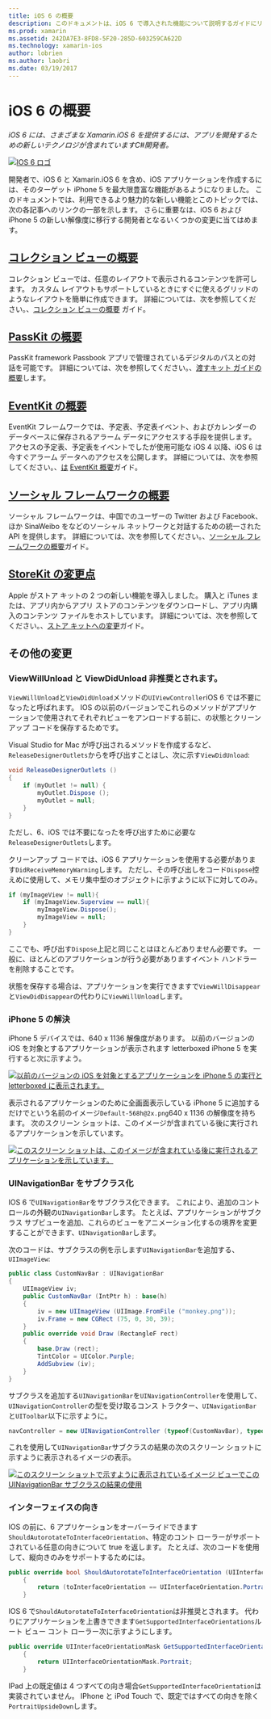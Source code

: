 ```yaml
---
title: iOS 6 の概要
description: このドキュメントは、iOS 6 で導入された機能について説明するガイドにリンクしています。 コレクション ビュー、PassKit、ソーシャル フレームワーク、および StoreKit の変更内容はすべて説明します。
ms.prod: xamarin
ms.assetid: 242DA7E3-8FD8-5F20-285D-603259CA622D
ms.technology: xamarin-ios
author: lobrien
ms.author: laobri
ms.date: 03/19/2017
---
```


# <a name="introduction-to-ios-6"></a>iOS 6 の概要

_iOS 6 には、さまざまな Xamarin.iOS 6 を提供するには、アプリを開発するための新しいテクノロジが含まれていますC#開発者。_

[ ![](images/ios6-large.jpg "IOS 6 ロゴ")](images/ios6-large.jpg#lightbox)

開発者で、iOS 6 と Xamarin.iOS 6 を含め、iOS アプリケーションを作成するには、そのターゲット iPhone 5 を最大限豊富な機能があるようになりました。
このドキュメントでは、利用できるより魅力的な新しい機能とこのトピックでは、次の各記事へのリンクの一部を示します。 さらに重要なは、iOS 6 および iPhone 5 の新しい解像度に移行する開発者となるいくつかの変更に当てはめます。


## <a name="introduction-to-collection-viewsiosuser-interfacecontrolsuicollectionviewmd"></a>[コレクション ビューの概要](~/ios/user-interface/controls/uicollectionview.md)

コレクション ビューでは、任意のレイアウトで表示されるコンテンツを許可します。 カスタム レイアウトもサポートしているときにすぐに使えるグリッドのようなレイアウトを簡単に作成できます。 詳細については、次を参照してください。、[コレクション ビューの概要](~/ios/user-interface/controls/uicollectionview.md) [](~/ios/user-interface/controls/uicollectionview.md)ガイド。


## <a name="introduction-to-passkitiosplatformpasskitmd"></a>[PassKit の概要](~/ios/platform/passkit.md)

PassKit framework Passbook アプリで管理されているデジタルのパスとの対話を可能です。 詳細については、次を参照してください。、[渡すキット ガイドの概要](~/ios/platform/passkit.md)します。


##  <a name="introduction-to-eventkitiosplatformeventkitmd"></a>[EventKit の概要](~/ios/platform/eventkit.md)

EventKit フレームワークでは、予定表、予定表イベント、およびカレンダーのデータベースに保存されるアラーム データにアクセスする手段を提供します。 アクセスの予定表、予定表をイベントでしたが使用可能な iOS 4 以降、iOS 6 は今すぐアラーム データへのアクセスを公開します。 詳細については、次を参照してください。、[は](~/ios/platform/eventkit.md) [EventKit 概要](~/ios/platform/eventkit.md)ガイド。


##  <a name="introduction-to-the-social-frameworkiosplatformsocial-frameworkmd"></a>[ソーシャル フレームワークの概要](~/ios/platform/social-framework.md)

ソーシャル フレームワークは、中国でのユーザーの Twitter および Facebook、ほか SinaWeibo をなどのソーシャル ネットワークと対話するための統一された API を提供します。 詳細については、次を参照してください。、[ソーシャル フレームワークの概要](~/ios/platform/social-framework.md)ガイド。


##  <a name="changes-to-storekitchanges-to-storekitmd"></a>[StoreKit の変更点](changes-to-storekit.md)

Apple がストア キットの 2 つの新しい機能を導入しました。 購入と iTunes または、アプリ内からアプリ ストアのコンテンツをダウンロードし、アプリ内購入のコンテンツ ファイルをホストしています。 詳細については、次を参照してください。、[ストア キットへの変更](changes-to-storekit.md)ガイド。


## <a name="other-changes"></a>その他の変更


### <a name="viewwillunload-and-viewdidunload-deprecated"></a>ViewWillUnload と ViewDidUnload 非推奨とされます。

`ViewWillUnload`と`ViewDidUnload`メソッドの`UIViewController`iOS 6 では不要になったと呼ばれます。 IOS の以前のバージョンでこれらのメソッドがアプリケーションで使用されてそれぞれビューをアンロードする前に、の状態とクリーンアップ コードを保存するためです。

Visual Studio for Mac が呼び出されるメソッドを作成するなど、`ReleaseDesignerOutlets`からを呼び出すことはし、次に示す`ViewDidUnload`:

```csharp
void ReleaseDesignerOutlets ()
{
    if (myOutlet != null) {
        myOutlet.Dispose ();
        myOutlet = null;
    }
}
```

ただし、6、iOS では不要になったを呼び出すために必要な`ReleaseDesignerOutlets`します。   
   
   
   
クリーンアップ コードでは、iOS 6 アプリケーションを使用する必要があります`DidReceiveMemoryWarning`します。 ただし、その呼び出しをコード`Dispose`控えめに使用して、メモリ集中型のオブジェクトに示すように以下に対してのみ。

```csharp
if (myImageView != null){
    if (myImageView.Superview == null){
        myImageView.Dispose();
        myImageView = null;
    }
}
```

ここでも、呼び出す`Dispose`上記と同じことはほとんどありません必要です。 一般に、ほとんどのアプリケーションが行う必要がありますイベント ハンドラーを削除することです。

状態を保存する場合は、アプリケーションを実行できますで`ViewWillDisappear`と`ViewDidDisappear`の代わりに`ViewWillUnload`します。


### <a name="iphone-5-resolution"></a>iPhone 5 の解決

iPhone 5 デバイスでは、640 x 1136 解像度があります。 以前のバージョンの iOS を対象とするアプリケーションが表示されます letterboxed iPhone 5 を実行すると次に示すよう。

 [![](images/01-letterboxed.png "以前のバージョンの iOS を対象とするアプリケーションを iPhone 5 の実行と letterboxed に表示されます。")](images/01-letterboxed.png#lightbox)

表示されるアプリケーションのために全画面表示している iPhone 5 に追加するだけでという名前のイメージ`Default-568h@2x.png`640 x 1136 の解像度を持ちます。 次のスクリーン ショットは、このイメージが含まれている後に実行されるアプリケーションを示しています。

 [![](images/02-fullscreen.png "このスクリーン ショットは、このイメージが含まれている後に実行されるアプリケーションを示しています。")](images/02-fullscreen.png#lightbox)

### <a name="subclassing-uinavigationbar"></a>UINavigationBar をサブクラス化

IOS 6 で`UINavigationBar`をサブクラス化できます。 これにより、追加のコントロールの外観の`UINavigationBar`します。 たとえば、アプリケーションがサブクラス サブビューを追加、これらのビューをアニメーション化するの境界を変更することができます、`UINavigationBar`します。

次のコードは、サブクラスの例を示します`UINavigationBar`を追加する、 `UIImageView`:

```csharp
public class CustomNavBar : UINavigationBar
{
    UIImageView iv;
    public CustomNavBar (IntPtr h) : base(h)
    {
        iv = new UIImageView (UIImage.FromFile ("monkey.png"));
        iv.Frame = new CGRect (75, 0, 30, 39);
    }
    public override void Draw (RectangleF rect)
    {
        base.Draw (rect);
        TintColor = UIColor.Purple;
        AddSubview (iv);
    }
}
```

サブクラスを追加する`UINavigationBar`を`UINavigationController`を使用して、`UINavigationController`の型を受け取るコンス トラクター、`UINavigationBar`と`UIToolbar`以下に示すように。

```csharp
navController = new UINavigationController (typeof(CustomNavBar), typeof(UIToolbar));
```

これを使用して`UINavigationBar`サブクラスの結果の次のスクリーン ショットに示すように表示されるイメージの表示。

 [![](images/03-navbar.png "このスクリーン ショットで示すように表示されているイメージ ビューでこの UINavigationBar サブクラスの結果の使用")](images/03-navbar.png#lightbox)

### <a name="interface-orientation"></a>インターフェイスの向き

IOS の前に、6 アプリケーションをオーバーライドできます`ShouldAutorotateToInterfaceOrientation`、特定のコント ローラーがサポートされている任意の向きについて true を返します。 たとえば、次のコードを使用して、縦向きのみをサポートするためには。

```csharp
public override bool ShouldAutorotateToInterfaceOrientation (UIInterfaceOrientation toInterfaceOrientation)
    {
        return (toInterfaceOrientation == UIInterfaceOrientation.Portrait);
    }
```

IOS 6 で`ShouldAutorotateToInterfaceOrientation`は非推奨とされます。
代わりにアプリケーションを上書きできます`GetSupportedInterfaceOrientations`ルート ビュー コント ローラー次に示すようにします。

```csharp
public override UIInterfaceOrientationMask GetSupportedInterfaceOrientations ()
    {
        return UIInterfaceOrientationMask.Portrait;
    }
```

IPad 上の既定値は 4 つすべての向き場合`GetSupportedInterfaceOrientation`は実装されていません。 IPhone と iPod Touch で、既定ではすべての向きを除く`PortraitUpsideDown`します。
